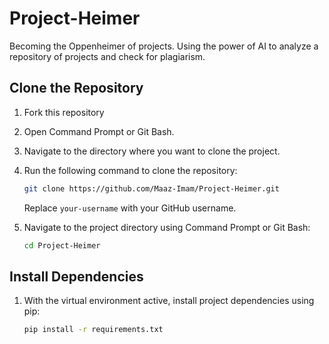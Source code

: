 # Project-Heimer
Becoming the Oppenheimer of projects. Using the power of AI to analyze a repository of projects and check for plagiarism.


## Clone the Repository

1. Fork this repository
2. Open Command Prompt or Git Bash.
3. Navigate to the directory where you want to clone the project.
4. Run the following command to clone the repository:

   ```bash
   git clone https://github.com/Maaz-Imam/Project-Heimer.git
   ```

   Replace `your-username` with your GitHub username.


1. Navigate to the project directory using Command Prompt or Git Bash:

   ```bash
   cd Project-Heimer
   ```

## Install Dependencies

1. With the virtual environment active, install project dependencies using pip:

   ```bash
   pip install -r requirements.txt
   ```
